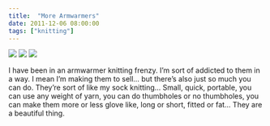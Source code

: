 ```yaml
---
title:  "More Armwarmers"
date: 2011-12-06 08:00:00
tags: ["knitting"]
---
```


<img src="/uploads/2011/12/mitts01.jpg">
<img src="/uploads/2011/12/mitts02.jpg">
<img src="/uploads/2011/12/mitts03.jpg">


I have been in an armwarmer knitting frenzy. I’m sort of addicted to them in a way. I mean I’m making them to sell… but there’s also just so much you can do. They’re sort of like my sock knitting… Small, quick, portable, you can use any weight of yarn, you can do thumbholes or no thumbholes, you can make them more or less glove like, long or short, fitted or fat… They are a beautiful thing.
